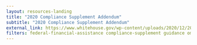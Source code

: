 ```yaml
---
layout: resources-landing
title: "2020 Compliance Supplement Addendum"
subtitle: "2020 Compliance Supplement Addendum"
external_link: https://www.whitehouse.gov/wp-content/uploads/2020/12/2020-Compliance-Supplement-Addendum_Final.pdf
filters: federal-financial-assistance compliance-supplement guidance omb 2020
---
```

